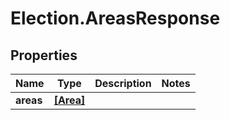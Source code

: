 # Election.AreasResponse

## Properties
Name | Type | Description | Notes
------------ | ------------- | ------------- | -------------
**areas** | [**[Area]**](Area.md) |  | 


